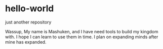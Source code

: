 # hello-world
just another repository

Wassup,
My name is Mashuken, and I have need tools to build my kingdom with. 
I hope I can learn to use them in time. 
I plan on expanding minds after mine has expanded.

